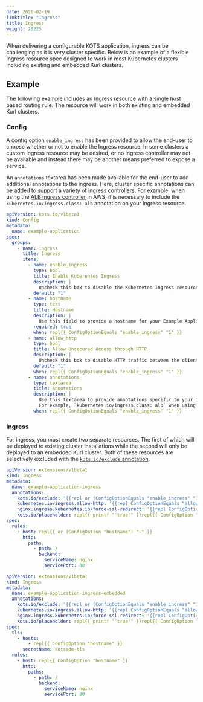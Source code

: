 ```yaml
---
date: 2020-02-19
linktitle: "Ingress"
title: Ingress
weight: 20225
---
```


When delivering a configurable KOTS application, ingress can be challenging as it is very cluster specific. Below is an example of a flexible Ingress resource spec designed to work in most Kubernetes clusters including existing and embedded Kurl clusters.

## Example

The following example includes an Ingress resource with a single host based routing rule. The resource will work in both existing and embedded Kurl clusters.

### Config

A config option `enable_ingress` has been provided to allow the end-user to choose whether or not to enable the Ingress resource. In some clusters a custom Ingress resource may be desired, or no ingress controller may not be available and instead there may be another means preferred to expose a service.

An `annotations` textarea has been made available for the end-user to add additional annotations to the ingress. Here, cluster specific annotations can be added to support a variety of ingress controllers. For example, when using the [ALB ingress controller](https://docs.aws.amazon.com/eks/latest/userguide/alb-ingress.html) in AWS, it is necessary to include the `kubernetes.io/ingress.class: alb` annotation on your Ingress resource.

```yaml
apiVersion: kots.io/v1beta1
kind: Config
metadata:
  name: example-application
spec:
  groups:
    - name: ingress
      title: Ingress
      items:
        - name: enable_ingress
          type: bool
          title: Enable Kuberentes Ingress
          description: |
            Uncheck this box to disable the Kubernetes Ingress resource.
          default: "1"
        - name: hostname
          type: text
          title: Hostname
          description: |
            Use this field to provide a hostname for your Example Application installation.
          required: true
          when: repl{{ ConfigOptionEquals "enable_ingress" "1" }}
        - name: allow_http
          type: bool
          title: Allow Unsecured Access through HTTP
          description: |
            Uncheck this box to disable HTTP traffic between the client and the load balancer.
          default: "1"
          when: repl{{ ConfigOptionEquals "enable_ingress" "1" }}
        - name: annotations
          type: textarea
          title: Annotations
          description: |
            Use this textarea to provide annotations specific to your ingress controller.
            For example, `kubernetes.io/ingress.class: alb` when using the ALB ingress controller.
          when: repl{{ ConfigOptionEquals "enable_ingress" "1" }}
```

### Ingress

For ingress, you must create two separate resources. The first of which will be deployed to existing cluster installations while the second will only be deployed to an embedded Kurl cluster. Both of these resources are selectively excluded with the [`kots.io/exclude` annotation](/vendor/packaging/optional-resources/).

```yaml
apiVersion: extensions/v1beta1
kind: Ingress
metadata:
  name: example-application-ingress
  annotations:
    kots.io/exclude: '{{repl or (ConfigOptionEquals "enable_ingress" "1" | not) (not IsKurl) }}'
    kubernetes.io/ingress.allow-http: '{{repl ConfigOptionEquals "allow_http" "1" }}'
    nginx.ingress.kubernetes.io/force-ssl-redirect: '{{repl ConfigOptionEquals "allow_http" "1" | not }}'
    kots.io/placeholder: repl{{ printf "'true'" }}repl{{ ConfigOption "annotations" | nindent 4 }}
spec:
  rules:
    - host: repl{{ or (ConfigOption "hostname") "~" }}
      http:
        paths:
          - path: /
            backend:
              serviceName: nginx
              servicePort: 80
```

```yaml
apiVersion: extensions/v1beta1
kind: Ingress
metadata:
  name: example-application-ingress-embedded
  annotations:
    kots.io/exclude: '{{repl or (ConfigOptionEquals "enable_ingress" "1" | not) IsKurl }}'
    kubernetes.io/ingress.allow-http: '{{repl ConfigOptionEquals "allow_http" "1" }}'
    nginx.ingress.kubernetes.io/force-ssl-redirect: '{{repl ConfigOptionEquals "allow_http" "1" | not }}'
    kots.io/placeholder: repl{{ printf "'true'" }}repl{{ ConfigOption "annotations" | nindent 4 }}
spec:
  tls:
    - hosts:
        - repl{{ ConfigOption "hostname" }}
      secretName: kotsadm-tls
  rules:
    - host: repl{{ ConfigOption "hostname" }}
      http:
        paths:
          - path: /
            backend:
              serviceName: nginx
              servicePort: 80
```

